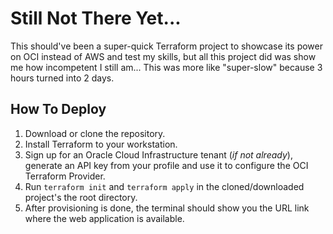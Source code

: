 # Still Not There Yet...

This should've been a super-quick Terraform project to showcase its power on OCI instead of AWS and test my skills, but all this project did was show me how incompetent I still am... This was more like "super-slow" because 3 hours turned into 2 days.

## How To Deploy

1. Download or clone the repository.
2. Install Terraform to your workstation.
3. Sign up for an Oracle Cloud Infrastructure tenant (*if not already*), generate an API key from your profile and use it to configure the OCI Terraform Provider.
4. Run `terraform init` and `terraform apply` in the cloned/downloaded project's the root directory.
5. After provisioning is done, the terminal should show you the URL link where the web application is available.
